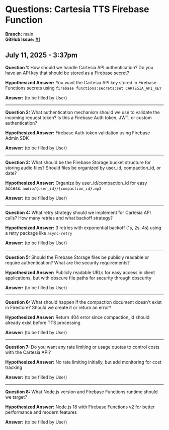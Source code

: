 # Questions: Cartesia TTS Firebase Function

**Branch:** main  
**GitHub Issue:** [#1](https://github.com/timfong888/cartesia-firebase-function/issues/1)

## July 11, 2025 - 3:37pm

**Question 1:** How should we handle Cartesia API authentication? Do you have an API key that should be stored as a Firebase secret?

**Hypothesized Answer:** You want the Cartesia API key stored in Firebase Functions secrets using `firebase functions:secrets:set CARTESIA_API_KEY`

**Answer:** (to be filled by User)

---

**Question 2:** What authentication mechanism should we use to validate the incoming request token? Is this a Firebase Auth token, JWT, or custom authentication?

**Hypothesized Answer:** Firebase Auth token validation using Firebase Admin SDK

**Answer:** (to be filled by User)

---

**Question 3:** What should be the Firebase Storage bucket structure for storing audio files? Should files be organized by user_id, compaction_id, or date?

**Hypothesized Answer:** Organize by user_id/compaction_id for easy access: `audio/{user_id}/{compaction_id}.mp3`

**Answer:** (to be filled by User)

---

**Question 4:** What retry strategy should we implement for Cartesia API calls? How many retries and what backoff strategy?

**Hypothesized Answer:** 3 retries with exponential backoff (1s, 2s, 4s) using a retry package like `async-retry`

**Answer:** (to be filled by User)

---

**Question 5:** Should the Firebase Storage files be publicly readable or require authentication? What are the security requirements?

**Hypothesized Answer:** Publicly readable URLs for easy access in client applications, but with obscure file paths for security through obscurity

**Answer:** (to be filled by User)

---

**Question 6:** What should happen if the compaction document doesn't exist in Firestore? Should we create it or return an error?

**Hypothesized Answer:** Return 404 error since compaction_id should already exist before TTS processing

**Answer:** (to be filled by User)

---

**Question 7:** Do you want any rate limiting or usage quotas to control costs with the Cartesia API?

**Hypothesized Answer:** No rate limiting initially, but add monitoring for cost tracking

**Answer:** (to be filled by User)

---

**Question 8:** What Node.js version and Firebase Functions runtime should we target?

**Hypothesized Answer:** Node.js 18 with Firebase Functions v2 for better performance and modern features

**Answer:** (to be filled by User)

